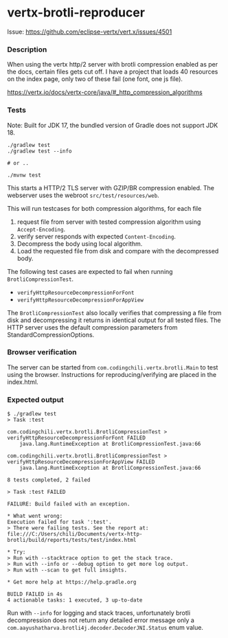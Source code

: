 # vertx-brotli-reproducer

Issue: https://github.com/eclipse-vertx/vert.x/issues/4501

### Description
When using the vertx http/2 server with brotli compression enabled as per the docs, certain files gets cut off. 
I have a project that loads 40 resources on the index page, only two of these fail (one font, one js file).

https://vertx.io/docs/vertx-core/java/#_http_compression_algorithms

### Tests
Note: Built for JDK 17, the bundled version of Gradle does not support JDK 18.

```shell
./gradlew test
./gradlew test --info

# or ..

./mvnw test
```

This starts a HTTP/2 TLS server with GZIP/BR compression enabled.
The webserver uses the webroot `src/test/resources/web`.

This will run testcases for both compression algorithms, for each file

1. request file from server with tested compression algorithm using `Accept-Encoding`.
2. verify server responds with expected `Content-Encoding`.
3. Decompress the body using local algorithm.
4. Load the requested file from disk and compare with the decompressed body.

The following test cases are expected to fail when running `BrotliCompressionTest`.

- `verifyHttpResourceDecompressionForFont`
- `verifyHttpResourceDecompressionForAppView`

The `BrotliCompressionTest` also locally verifies that compressing a file from disk and decompressing it returns in identical output for all tested files.
The HTTP server uses the default compression parameters from StandardCompressionOptions.

### Browser verification

The server can be started from `com.codingchili.vertx.brotli.Main` to test using the browser. Instructions
for reproducing/verifying are placed in the index.html.

### Expected output

```shell
$ ./gradlew test
> Task :test

com.codingchili.vertx.brotli.BrotliCompressionTest > verifyHttpResourceDecompressionForFont FAILED
    java.lang.RuntimeException at BrotliCompressionTest.java:66

com.codingchili.vertx.brotli.BrotliCompressionTest > verifyHttpResourceDecompressionForAppView FAILED
    java.lang.RuntimeException at BrotliCompressionTest.java:66

8 tests completed, 2 failed

> Task :test FAILED

FAILURE: Build failed with an exception.

* What went wrong:
Execution failed for task ':test'.
> There were failing tests. See the report at: file:///C:/Users/chili/Documents/vertx-http-brotli/build/reports/tests/test/index.html

* Try:
> Run with --stacktrace option to get the stack trace.
> Run with --info or --debug option to get more log output.
> Run with --scan to get full insights.

* Get more help at https://help.gradle.org

BUILD FAILED in 4s
4 actionable tasks: 1 executed, 3 up-to-date

```

Run with `--info` for logging and stack traces, unfortunately brotli
decompression does not return any detailed error message only a `com.aayushatharva.brotli4j.decoder.DecoderJNI.Status` enum value.
